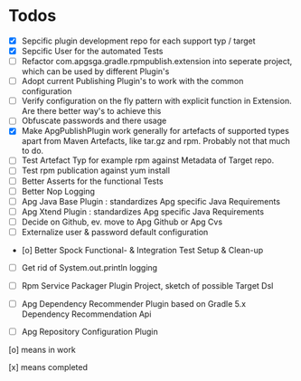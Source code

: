 # Todos

- [x] Sepcific plugin development repo for each support typ / target
- [x] Sepcific User for the automated Tests
- [ ] Refactor com.apgsga.gradle.rpmpublish.extension into seperate project, which can be used by different Plugin's
- [ ] Adopt current Publishing Plugin's to work with the common configuration
- [ ] Verify configuration on the fly pattern with explicit function in Extension. Are there better way's to achieve this
- [ ] Obfuscate passwords and there usage
- [x] Make ApgPublishPlugin work generally for artefacts of supported types apart from Maven Artefacts, like tar.gz and rpm. Probably not that much to do.
- [ ] Test Artefact Typ for example rpm against Metadata of Target repo. 
- [ ] Test rpm publication against yum install
- [ ] Better Asserts for the functional Tests 
- [ ] Better Nop Logging 
- [ ] Apg Java Base Plugin : standardizes  Apg specific Java Requirements
- [ ] Apg Xtend Plugin : standardizes  Apg specific Java Requirements
- [ ] Decide on Github, ev. move to Apg Github or Apg Cvs
- [ ] Externalize user & password default configuration
- [o] Better Spock Functional- & Integration Test Setup & Clean-up
- [ ] Get rid of System.out.println logging
- [ ] Rpm Service Packager Plugin Project, sketch of possible Target Dsl
- [ ] Apg Dependency Recommender Plugin based on Gradle 5.x Dependency Recommendation Api
- [ ] Apg Repository Configuration Plugin 



[o] means in work 

[x] means completed
